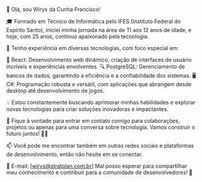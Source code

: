 👋 Olá, sou Wirys da Cunha Francisco!

🎓 Formado em Técnico de Informática pelo IFES (Instituto Federal do Espírito Santo), iniciei minha jornada na área de TI aos 12 anos de idade, e hoje, com 25 anos, continuo apaixonado pela tecnologia.

💼 Tenho experiência em diversas tecnologias, com foco especial em:

🚀 React: Desenvolvimento web dinâmico, criação de interfaces de usuário incríveis e experiências envolventes.
🔍 PostgreSQL: Gerenciamento de bancos de dados, garantindo a eficiência e a confiabilidade dos sistemas.
🖥️ C#: Programação robusta e versátil, com aplicações que abrangem desde desktop até desenvolvimento de jogos.

💡 Estou constantemente buscando aprimorar minhas habilidades e explorar novas tecnologias para criar soluções inovadoras e impactantes.

💬 Fique à vontade para entrar em contato comigo para colaborações, projetos ou apenas para uma conversa sobre tecnologia. Vamos construir o futuro juntos! 👨‍💻

📫 Você pode me encontrar também em outras redes sociais e plataformas de desenvolvimento, então não hesite em se conectar.

📧 E-mail: [wirys@stratplan.com.br]
Mal posso esperar para compartilhar meu conhecimento e contribuir para a comunidade de desenvolvedores! 🚀
